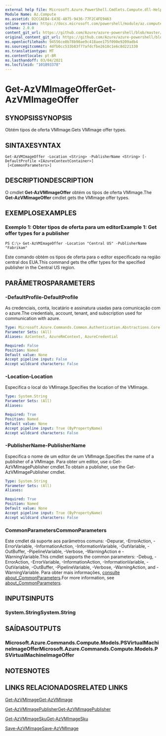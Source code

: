 ```yaml
---
external help file: Microsoft.Azure.PowerShell.Cmdlets.Compute.dll-Help.xml
Module Name: Az.Compute
ms.assetid: D2CCAEB4-E43E-4075-9436-77F2C4FE9463
online version: https://docs.microsoft.com/powershell/module/az.compute/get-azvmimageoffer
schema: 2.0.0
content_git_url: https://github.com/Azure/azure-powershell/blob/master/src/Compute/Compute/help/Get-AzVMImageOffer.md
original_content_git_url: https://github.com/Azure/azure-powershell/blob/master/src/Compute/Compute/help/Get-AzVMImageOffer.md
ms.openlocfilehash: 94556ce0b78b90ae9c418aee175f090e9209adb4
ms.sourcegitcommit: 4dfb0cc533b83f77afdcfbe2618c1e6c8d221330
ms.translationtype: MT
ms.contentlocale: pt-BR
ms.lasthandoff: 03/04/2021
ms.locfileid: "101893378"
---
```

# <span data-ttu-id="95c40-101">Get-AzVMImageOffer</span><span class="sxs-lookup"><span data-stu-id="95c40-101">Get-AzVMImageOffer</span></span>

## <span data-ttu-id="95c40-102">SYNOPSIS</span><span class="sxs-lookup"><span data-stu-id="95c40-102">SYNOPSIS</span></span>
<span data-ttu-id="95c40-103">Obtém tipos de oferta VMImage.</span><span class="sxs-lookup"><span data-stu-id="95c40-103">Gets VMImage offer types.</span></span>

## <span data-ttu-id="95c40-104">SINTAXE</span><span class="sxs-lookup"><span data-stu-id="95c40-104">SYNTAX</span></span>

```
Get-AzVMImageOffer -Location <String> -PublisherName <String> [-DefaultProfile <IAzureContextContainer>]
 [<CommonParameters>]
```

## <span data-ttu-id="95c40-105">DESCRIPTION</span><span class="sxs-lookup"><span data-stu-id="95c40-105">DESCRIPTION</span></span>
<span data-ttu-id="95c40-106">O cmdlet **Get-AzVMImageOffer** obtém os tipos de oferta VMImage.</span><span class="sxs-lookup"><span data-stu-id="95c40-106">The **Get-AzVMImageOffer** cmdlet gets the VMImage offer types.</span></span>

## <span data-ttu-id="95c40-107">EXEMPLOS</span><span class="sxs-lookup"><span data-stu-id="95c40-107">EXAMPLES</span></span>

### <span data-ttu-id="95c40-108">Exemplo 1: Obter tipos de oferta para um editor</span><span class="sxs-lookup"><span data-stu-id="95c40-108">Example 1: Get offer types for a publisher</span></span>
```
PS C:\> Get-AzVMImageOffer -Location "Central US" -PublisherName "Fabrikam"
```

<span data-ttu-id="95c40-109">Este comando obtém os tipos de oferta para o editor especificado na região central dos EUA.</span><span class="sxs-lookup"><span data-stu-id="95c40-109">This command gets the offer types for the specified publisher in the Central US region.</span></span>

## <span data-ttu-id="95c40-110">PARÂMETROS</span><span class="sxs-lookup"><span data-stu-id="95c40-110">PARAMETERS</span></span>

### <span data-ttu-id="95c40-111">-DefaultProfile</span><span class="sxs-lookup"><span data-stu-id="95c40-111">-DefaultProfile</span></span>
<span data-ttu-id="95c40-112">As credenciais, conta, locatário e assinatura usadas para comunicação com o azure.</span><span class="sxs-lookup"><span data-stu-id="95c40-112">The credentials, account, tenant, and subscription used for communication with azure.</span></span>

```yaml
Type: Microsoft.Azure.Commands.Common.Authentication.Abstractions.Core.IAzureContextContainer
Parameter Sets: (All)
Aliases: AzContext, AzureRmContext, AzureCredential

Required: False
Position: Named
Default value: None
Accept pipeline input: False
Accept wildcard characters: False
```

### <span data-ttu-id="95c40-113">-Location</span><span class="sxs-lookup"><span data-stu-id="95c40-113">-Location</span></span>
<span data-ttu-id="95c40-114">Especifica o local do VMImage.</span><span class="sxs-lookup"><span data-stu-id="95c40-114">Specifies the location of the VMImage.</span></span>

```yaml
Type: System.String
Parameter Sets: (All)
Aliases:

Required: True
Position: Named
Default value: None
Accept pipeline input: True (ByPropertyName)
Accept wildcard characters: False
```

### <span data-ttu-id="95c40-115">-PublisherName</span><span class="sxs-lookup"><span data-stu-id="95c40-115">-PublisherName</span></span>
<span data-ttu-id="95c40-116">Especifica o nome de um editor de um VMImage.</span><span class="sxs-lookup"><span data-stu-id="95c40-116">Specifies the name of a publisher of a VMImage.</span></span>
<span data-ttu-id="95c40-117">Para obter um editor, use o Get-AzVMImagePublisher cmdlet.</span><span class="sxs-lookup"><span data-stu-id="95c40-117">To obtain a publisher, use the Get-AzVMImagePublisher cmdlet.</span></span>

```yaml
Type: System.String
Parameter Sets: (All)
Aliases:

Required: True
Position: Named
Default value: None
Accept pipeline input: True (ByPropertyName)
Accept wildcard characters: False
```

### <span data-ttu-id="95c40-118">CommonParameters</span><span class="sxs-lookup"><span data-stu-id="95c40-118">CommonParameters</span></span>
<span data-ttu-id="95c40-119">Este cmdlet dá suporte aos parâmetros comuns: -Depurar, -ErrorAction, -ErrorVariable, -InformationAction, -InformationVariable, -OutVariable, -OutBuffer, -PipelineVariable, -Verbose, -WarningAction e -WarningVariable.</span><span class="sxs-lookup"><span data-stu-id="95c40-119">This cmdlet supports the common parameters: -Debug, -ErrorAction, -ErrorVariable, -InformationAction, -InformationVariable, -OutVariable, -OutBuffer, -PipelineVariable, -Verbose, -WarningAction, and -WarningVariable.</span></span> <span data-ttu-id="95c40-120">Para obter mais informações, [consulte about_CommonParameters](http://go.microsoft.com/fwlink/?LinkID=113216).</span><span class="sxs-lookup"><span data-stu-id="95c40-120">For more information, see [about_CommonParameters](http://go.microsoft.com/fwlink/?LinkID=113216).</span></span>

## <span data-ttu-id="95c40-121">INPUTS</span><span class="sxs-lookup"><span data-stu-id="95c40-121">INPUTS</span></span>

### <span data-ttu-id="95c40-122">System.String</span><span class="sxs-lookup"><span data-stu-id="95c40-122">System.String</span></span>

## <span data-ttu-id="95c40-123">SAÍDAS</span><span class="sxs-lookup"><span data-stu-id="95c40-123">OUTPUTS</span></span>

### <span data-ttu-id="95c40-124">Microsoft.Azure.Commands.Compute.Models.PSVirtualMachineImageOffer</span><span class="sxs-lookup"><span data-stu-id="95c40-124">Microsoft.Azure.Commands.Compute.Models.PSVirtualMachineImageOffer</span></span>

## <span data-ttu-id="95c40-125">NOTES</span><span class="sxs-lookup"><span data-stu-id="95c40-125">NOTES</span></span>

## <span data-ttu-id="95c40-126">LINKS RELACIONADOS</span><span class="sxs-lookup"><span data-stu-id="95c40-126">RELATED LINKS</span></span>

[<span data-ttu-id="95c40-127">Get-AzVMImage</span><span class="sxs-lookup"><span data-stu-id="95c40-127">Get-AzVMImage</span></span>](./Get-AzVMImage.md)

[<span data-ttu-id="95c40-128">Get-AzVMImagePublisher</span><span class="sxs-lookup"><span data-stu-id="95c40-128">Get-AzVMImagePublisher</span></span>](./Get-AzVMImagePublisher.md)

[<span data-ttu-id="95c40-129">Get-AzVMImageSku</span><span class="sxs-lookup"><span data-stu-id="95c40-129">Get-AzVMImageSku</span></span>](./Get-AzVMImageSku.md)

[<span data-ttu-id="95c40-130">Save-AzVMImage</span><span class="sxs-lookup"><span data-stu-id="95c40-130">Save-AzVMImage</span></span>](./Save-AzVMImage.md)


